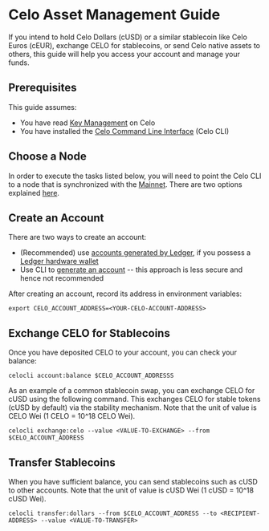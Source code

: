 # Celo Asset Management Guide

If you intend to hold Celo Dollars (cUSD) or a similar stablecoin like Celo Euros (cEUR), exchange CELO for stablecoins, or send Celo native assets to others, this guide will help you access your account and manage your funds.

## Prerequisites

This guide assumes:

- You have read [Key Management](../validator-guide/key-management/summary.md) on Celo
- You have installed the [Celo Command Line Interface](../command-line-interface/introduction.md) (Celo CLI)

## Choose a Node

In order to execute the tasks listed below, you will need to point the Celo CLI to a node that is synchronized with the [Mainnet](../getting-started/mainnet.md). There are two options explained [here](quick-start.md#deployment).

## Create an Account

There are two ways to create an account:

- (Recommended) use [accounts generated by Ledger](ledger.md), if you possess a [Ledger hardware wallet](https://shop.ledger.com/products/ledger-nano-s)
- Use CLI to [generate an account](../getting-started/running-a-full-node-in-mainnet.md#create-an-account-and-get-its-address) -- this approach is less secure and hence not recommended

After creating an account, record its address in environment variables:

```
export CELO_ACCOUNT_ADDRESS=<YOUR-CELO-ACCOUNT-ADDRESS>
```

## Exchange CELO for Stablecoins

Once you have deposited CELO to your account, you can check your balance:

```
celocli account:balance $CELO_ACCOUNT_ADDRESSS
```

As an example of a common stablecoin swap, you can exchange CELO for cUSD using the following command. This exchanges CELO for stable tokens (cUSD by default) via the stability mechanism. Note that the unit of value is CELO Wei (1 CELO = 10^18 CELO Wei).

```
celocli exchange:celo --value <VALUE-TO-EXCHANGE> --from $CELO_ACCOUNT_ADDRESS
```

## Transfer Stablecoins

When you have sufficient balance, you can send stablecoins such as cUSD to other accounts. Note that the unit of value is cUSD Wei (1 cUSD = 10^18 cUSD Wei).

```
celocli transfer:dollars --from $CELO_ACCOUNT_ADDRESS --to <RECIPIENT-ADDRESS> --value <VALUE-TO-TRANSFER>
```


